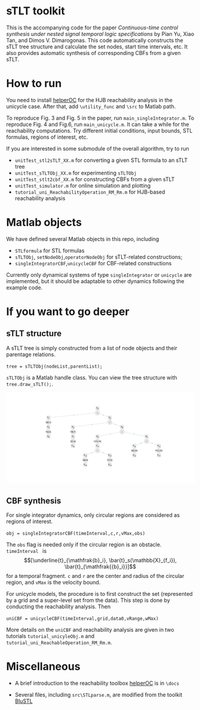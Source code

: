 # sTLT toolkit
This is the accompanying code for the paper *Continuous-time control synthesis under nested signal temporal logic specifications*  by Pian Yu, Xiao Tan, and Dimos V. Dimarogonas. This code automatically constructs the sTLT tree structure and calculate the set nodes, start time intervals, etc. It also provides automatic synthesis of corresponding CBFs from a given sTLT. 

# How to run
You need to install [helperOC](https://github.com/HJReachability/helperOC) for the HJB reachability analysis in the unicycle case. After that, add `\utility_func` and `\src` to Matlab path.

To reproduce Fig. 3 and Fig. 5 in the paper, run `main_singleIntegrator.m`. To reproduce Fig. 4 and Fig.6, run `main_unicycle.m`. It can take a while for the reachability computations. Try different initial conditions, input bounds, STL formulas, regions of interest, etc.

If you are interested in some submodule of the overall algorithm, try to run 
 - `unitTest_stl2sTLT_XX.m` for converting a given STL formula to an sTLT tree
 - `unitTest_sTLTObj_XX.m` for experimenting `sTLTObj`
 - `unitTest_stlt2cbf_XX.m` for constructing CBFs from a given sTLT
 - `unitTest_simulator.m` for online simulation and plotting
 - `tutorial_uni_ReachabilityOperation_RM_Rm.m` for HJB-based reachability analysis 
 

# Matlab objects
We have defined several Matlab objects in this repo, including
 - `STLformula` for STL formulas
 - `sTLTObj`, `setNodeObj`,`operatorNodeObj` for sTLT-related constructions;
 - `singleIntegratorCBF`,`unicycleCBF` for CBF-related constructions

Currently only dynamical systems of type `singleIntegrator` or `unicycle` are implemented, but it should be adaptable to other dynamics following the example code. 

# If you want to go deeper
## sTLT structure
A sTLT tree is simply constructed from a list of node objects and their parentage relations.

`tree = sTLTObj(nodeList,parentList);`

`sTLTObj` is a Matlab handle class. You can view the tree structure with `tree.draw_sTLT();`.

![sTLT tree](./docs/sTLT_tree.jpg)

## CBF synthesis
For single integrator dynamics, only circular regions are considered as regions of interest. 

`obj = singleIntegratorCBF(timeInterval,c,r,vMax,obs)`

The `obs` flag is needed only if the circular region is an obstacle. `timeInterval ` is  $$[\underline{t}_{\mathfrak{b}_i}, \bar{t}_s(\mathbb{X}_{f_i}), \bar{t}_{\mathfrak{{b}_i}}]$$ for a temporal fragment. `c` and `r` are the center and radius of the circular region, and `vMax` is the velocity bound. 

For unicycle models, the procedure is to first construct the set (represented by a grid and a super-level set from the data). This step is done by conducting the reachability analysis. Then

 `uniCBF = unicycleCBF(timeInterval,grid,data0,vRange,wMax)`
 
More details on the `uniCBF` and reachability analysis are given in two tutorials `tutorial_unicyleObj.m` and `tutorial_uni_ReachableOperation_RM_Rm.m`.

# Miscellaneous
- A brief introduction to the reachability toolbox [helperOC](https://github.com/HJReachability/helperOC) is in `\docs`

- Several files, including `src\STLparse.m`, are modified from the toolkit [BluSTL](https://github.com/BluSTL/BluSTL) 

